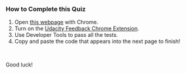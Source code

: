 ### How to Complete this Quiz

1. Open [this webpage](http://udacity.github.io/fend/lessons/L5/problem-set/02-keep-it-boxy/index.html) with Chrome.
2. Turn on the [Udacity Feedback Chrome Extension](https://classroom.udacity.com/nanodegrees/nd001/parts/0011345403/modules/742847927175460/lessons/7323812069/concepts/73256617910923).
3. Use Developer Tools to pass all the tests.
4. Copy and paste the code that appears into the next page to finish!

<br>

Good luck!